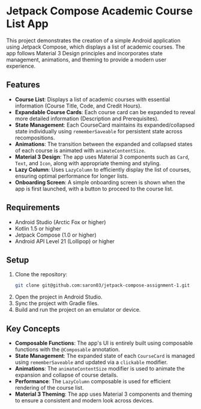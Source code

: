 # Jetpack Compose Academic Course List App

This project demonstrates the creation of a simple Android application using Jetpack Compose, which displays a list of academic courses. The app follows Material 3 Design principles and incorporates state management, animations, and theming to provide a modern user experience.

## Features

- **Course List**: Displays a list of academic courses with essential information (Course Title, Code, and Credit Hours).
- **Expandable Course Cards**: Each course card can be expanded to reveal more detailed information (Description and Prerequisites).
- **State Management**: Each CourseCard maintains its expanded/collapsed state individually using `rememberSaveable` for persistent state across recompositions.
- **Animations**: The transition between the expanded and collapsed states of each course is animated with `animateContentSize`.
- **Material 3 Design**: The app uses Material 3 components such as `Card`, `Text`, and `Icon`, along with appropriate theming and styling.
- **Lazy Column**: Uses `LazyColumn` to efficiently display the list of courses, ensuring optimal performance for longer lists.
- **Onboarding Screen**: A simple onboarding screen is shown when the app is first launched, with a button to proceed to the course list.

## Requirements

- Android Studio (Arctic Fox or higher)
- Kotlin 1.5 or higher
- Jetpack Compose (1.0 or higher)
- Android API Level 21 (Lollipop) or higher

## Setup

1. Clone the repository:
    ```bash
    git clone git@github.com:saron03/jetpack-compose-assignment-1.git
    ```
2. Open the project in Android Studio.
3. Sync the project with Gradle files.
4. Build and run the project on an emulator or device.

## Key Concepts

- **Composable Functions**: The app's UI is entirely built using composable functions with the `@Composable` annotation.
- **State Management**: The expanded state of each `CourseCard` is managed using `rememberSaveable` and updated via a `clickable` modifier.
- **Animations**: The `animateContentSize` modifier is used to animate the expansion and collapse of course details.
- **Performance**: The `LazyColumn` composable is used for efficient rendering of the course list.
- **Material 3 Theming**: The app uses Material 3 components and theming to ensure a consistent and modern look across devices.

